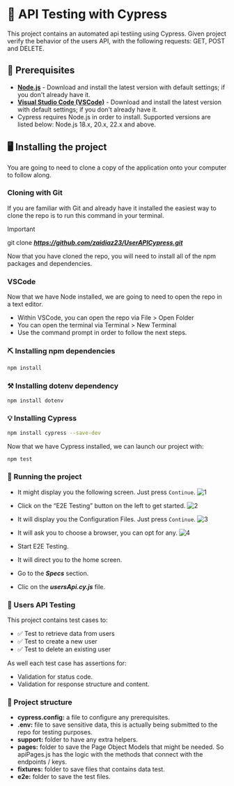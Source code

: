 # :green_book: API Testing with Cypress
This project contains an automated api testiing using Cypress. Given project verify the behavior of the users API, with the following requests: GET, POST and DELETE.

## :memo: Prerequisites
- **[Node.js](https://nodejs.org/)** - Download and install the latest version with default settings; if you don't already have it.
- **[Visual Studio Code (VSCode)](https://code.visualstudio.com/)** - Download and install the latest version with default settings; if you don't already have it.
- Cypress requires Node.js in order to install. Supported versions are listed below: Node.js 18.x, 20.x, 22.x and above.


## :desktop_computer:	 Installing the project

You are going to need to clone a copy of the application onto your computer to follow along.

### Cloning with Git
If you are familiar with Git and already have it installed the easiest way to clone the repo is to run this command in your terminal.

> [!IMPORTANT]
> git clone **_https://github.com/zaidiaz23/UserAPICypress.git_**

Now that you have cloned the repo, you will need to install all of the npm packages and dependencies. 

### VSCode
Now that we have Node installed, we are going to need to open the repo in a text editor.
+ Within VSCode, you can open the repo via File > Open Folder
+ You can open the terminal via Terminal > New Terminal
+ Use the command prompt in order to follow the next steps.

### :pick:	Installing npm dependencies

```sh
npm install
```

### :hammer_and_pick:	 Installing dotenv dependency
```sh
npm install dotenv
```

### :bulb: Installing Cypress
```sh
npm install cypress --save-dev
```
Now that we have Cypress installed, we can launch our project with:

```sh
npm test
```

### :white_flower:	 Running the project
+ It might display you the following screen. Just press `Continue`.
  ![1](https://github.com/user-attachments/assets/eef8e6e3-3484-4ba3-950c-70fe53634d1d)

+ Click on the “E2E Testing” button on the left to get started.
  ![2](https://github.com/user-attachments/assets/aa48f66a-717f-4a6e-849d-c512484dce11)

+ It will display you the Configuration Files. Just press `Continue`.
  ![3](https://github.com/user-attachments/assets/099d7601-e950-478a-9410-af1277a579f8)

+ It will ask you to choose a browser, you can opt for any.
  ![4](https://github.com/user-attachments/assets/b770f93c-99ca-4589-8780-23f9ea3648cb)

+ Start E2E Testing.
+ It will direct you to the home screen.
+ Go to the **_Specs_** section. 
+ Clic on the **_usersApi.cy.js_** file.


### :candy: Users API Testing
This project contains test cases to:
- :white_check_mark: Test to retrieve data from users
- :white_check_mark: Test to create a new user
- :white_check_mark: Test to delete an existing user

As well each test case has assertions for: 
- Validation for status code.
- Validation for response structure and content.


### :round_pushpin: Project structure
- **cypress.config:** a file to configure any prerequisites.
- **.env:** file to save sensitive data, this is actually being submitted to the repo for testing purposes.
- **support:** folder to have any extra helpers.
- **pages:** folder to save the Page Object Models that might be needed. So apiPages.js has the logic with the methods that connect with the endpoints / keys.
- **fixtures:** folder to save files that contains data test.
- **e2e:** folder to save the test files.
